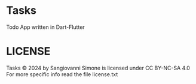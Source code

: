 # Tasks
 Todo App written in Dart-Flutter

# LICENSE
 Tasks © 2024 by Sangiovanni Simone is licensed under CC BY-NC-SA 4.0
 For more specific info read the file license.txt